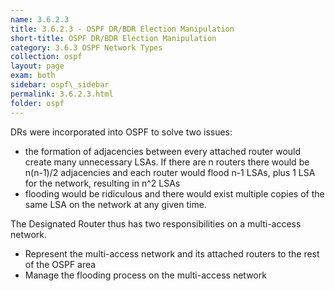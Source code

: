 ```yaml
---
name: 3.6.2.3
title: 3.6.2.3 - OSPF DR/BDR Election Manipulation
short-title: OSPF DR/BDR Election Manipulation
category: 3.6.3 OSPF Network Types
collection: ospf
layout: page
exam: both
sidebar: ospf\_sidebar
permalink: 3.6.2.3.html
folder: ospf
---
```

DRs were incorporated into OSPF to solve two issues:
- the formation of adjacencies between every attached router would create many unnecessary LSAs. If there are n routers there would be n(n-1)/2 adjacencies and each router would flood n-1 LSAs, plus 1 LSA for the network, resulting in n^2 LSAs
- flooding would be ridiculous and there would exist multiple copies of the same LSA on the network at any given time.

The Designated Router thus has two responsibilities on a multi-access network.
- Represent the multi-access network and its attached routers to the rest of the OSPF area
- Manage the flooding process on the multi-access network